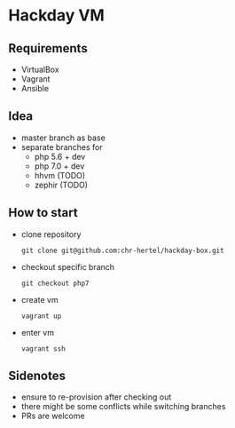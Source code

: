 Hackday VM
==========

Requirements
------------

* VirtualBox
* Vagrant
* Ansible

Idea
----

* master branch as base
* separate branches for
    * php 5.6 + dev
    * php 7.0 + dev
    * hhvm (TODO)
    * zephir (TODO)
    
How to start
------------

* clone repository

    ```
    git clone git@github.com:chr-hertel/hackday-box.git
    ```
    
* checkout specific branch

    ```
    git checkout php7
    ```
    
* create vm

    ```
    vagrant up
    ```
    
* enter vm

    ```
    vagrant ssh
    ```
    
Sidenotes
---------

* ensure to re-provision after checking out
* there might be some conflicts while switching branches
* PRs are welcome
